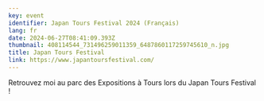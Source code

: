 ```yaml
---
key: event
identifier: Japan Tours Festival 2024 (Français)
lang: fr
date: 2024-06-27T08:41:09.393Z
thumbnail: 408114544_731496259011359_6487860117259745610_n.jpg
title: Japan Tours Festival
link: https://www.japantoursfestival.com/
---
```

Retrouvez moi au parc des Expositions à Tours lors du Japan Tours Festival !